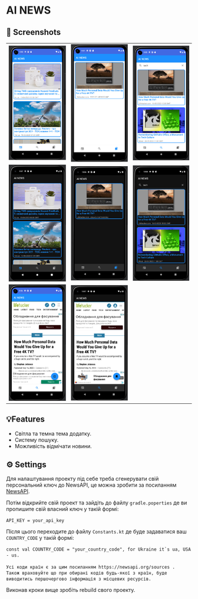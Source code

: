 

# AI NEWS


## 📸 Screenshots
||||
|---|---|---|
| ![news](/screenshots/news.jpg) | ![saved](/screenshots/bookmarks.jpg) | ![search](/screenshots/search.jpg) |
| ![news](/screenshots/night_news.jpg) | ![saved](/screenshots/night_bookmarks.jpg) | ![search](/screenshots/night_search.jpg) |
| ![search](/screenshots/site.jpg) | ![search](/screenshots/night_site.jpg) |

## 💡Features

- Світла та темна тема додатку.
- Систему пошуку.
- Можливість відмічати новини.

## ⚙️ Settings

Для налаштування проекту під себе треба сгенерувати свій персональний ключ до NewsAPI, це можна зробити за посиланням [NewsAPI](https://newsapi.org/).

Потім відкрийте свій проект та зайдіть до файлу `gradle.poperties` де ви пропишите свій власний ключ у такій формі:
```
API_KEY = your_api_key
```
Після цього переходите до файлу `Constants.kt` де буде задаватися ваш `COUNTRY_CODE` у такій формі:
```
const val COUNTRY_CODE = "your_country_code", for Ukraine it`s ua, USA - us.

Усі коди країн є за цим посиланням https://newsapi.org/sources .
Також враховуйте що при обирані кодів будь-якої з країн, буде виводитись першочергово інформація з місцевих ресурсів.
```
Виконав кроки вище зробіть rebuild свого проекту.
